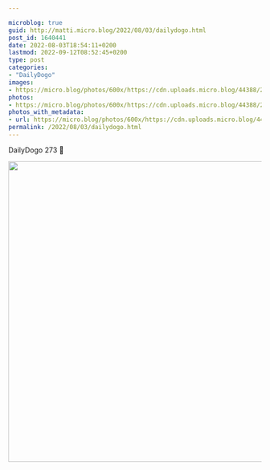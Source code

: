 ```yaml
---

microblog: true
guid: http://matti.micro.blog/2022/08/03/dailydogo.html
post_id: 1640441
date: 2022-08-03T18:54:11+0200
lastmod: 2022-09-12T08:52:45+0200
type: post
categories:
- "DailyDogo"
images:
- https://micro.blog/photos/600x/https://cdn.uploads.micro.blog/44388/2022/e89012cf84.jpg
photos:
- https://micro.blog/photos/600x/https://cdn.uploads.micro.blog/44388/2022/e89012cf84.jpg
photos_with_metadata:
- url: https://micro.blog/photos/600x/https://cdn.uploads.micro.blog/44388/2022/e89012cf84.jpg
permalink: /2022/08/03/dailydogo.html
---
```

DailyDogo 273 🐶

<img src="/media/uploads/2022/e89012cf84.jpg" width="600" height="600" alt="" />
